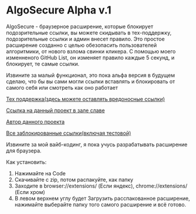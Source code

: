 # AlgoSecure Alpha v.1

AlgoSecure - браузерное расширение, которые блокирует подозрительные ссылки, вы можете скидывать в тех-поддержку, подозрительные ссылки и админ внесет правило.
Это простое расширение созданно с целью обезопасить пользователей алгоритмики, от нового взлома свинки кликера. С помощью моего изменненого GitHub List,
он изменяет правило каждые 5 секунд, и блокирует, те самые ссылки.

Извините за малый функционал, это пока альфа версия в будущем сделаю, что бы вы сами могли ссылки вставлять и блокировать от самого себя или смотреть
как оно работает
  
<a href="https://learn.algoritmika.org/community?projectId=58259493" target="_blank">Тех поддержка(здесь можете оставлять вредоносные ссылки)</a> 

<a href="https://learn.algoritmika.org/community?projectId=58259517" target="_blank">Ссылка на данный проект в зале славе</a> 

<a href="https://learn.algoritmika.org/student-profile?profileId=70069026" target="_blank">Автор данного проекта</a> 

<a href="https://gist.github.com/sadf2000/d826a320a61dc50ebbdcf540bf2a7f44" target="_blank">Все заблокированные ссылки(включая тестовой)</a> 

Извините за мой вайб-кодинг, я пока учусь разрабатывать расширение для браузера.


Как установить:
1. Нажимайте на Code
2. Скачивайте с zip, потом распакуйте, как папку
3. Заходите в browser://extensions/ (Если яндекс), chrome://extensions/ (Если хром)
5. В левом верхнем углу будет Загрузить расспакованное расширение, нажимайте выберайте папку того самого расширение и всё готово.


